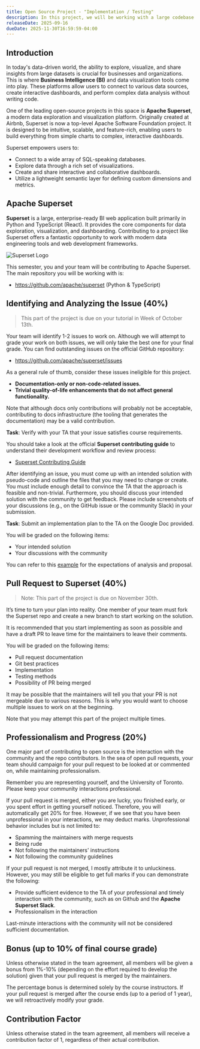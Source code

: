 ```yaml
---
title: Open Source Project - "Implementation / Testing"
description: In this project, we will be working with a large codebase to test your implementation and testing skills from the SDLC. You will be contributing to a chosen open source project, and your professionalism, progress, communication, and implementation will be graded.
releaseDate: 2025-09-16
dueDate: 2025-11-30T16:59:59-04:00
---
```


## Introduction

In today's data-driven world, the ability to explore, visualize, and share insights from large datasets is crucial for businesses and organizations. This is where **Business Intelligence (BI)** and data visualization tools come into play. These platforms allow users to connect to various data sources, create interactive dashboards, and perform complex data analysis without writing code.

One of the leading open-source projects in this space is **Apache Superset**, a modern data exploration and visualization platform. Originally created at Airbnb, Superset is now a top-level Apache Software Foundation project. It is designed to be intuitive, scalable, and feature-rich, enabling users to build everything from simple charts to complex, interactive dashboards.



Superset empowers users to:
- Connect to a wide array of SQL-speaking databases.
- Explore data through a rich set of visualizations.
- Create and share interactive and collaborative dashboards.
- Utilize a lightweight semantic layer for defining custom dimensions and metrics.

## Apache Superset

**Superset** is a large, enterprise-ready BI web application built primarily in Python and TypeScript (React). It provides the core components for data exploration, visualization, and dashboarding. Contributing to a project like Superset offers a fantastic opportunity to work with modern data engineering tools and web development frameworks.

![Superset Logo](https://superset.apache.org/img/superset-logo-horiz.svg)

This semester, you and your team will be contributing to Apache Superset. The main repository you will be working with is:

- https://github.com/apache/superset (Python & TypeScript)

## Identifying and Analyzing the Issue (40%)

> This part of the project is due on your tutorial in Week of October 13th.

Your team will identify 1-2 issues to work on. Although we will attempt to grade your work on both issues, we will only take the best one for your final grade. You can find outstanding issues on the official GitHub repository:

- https://github.com/apache/superset/issues

As a general rule of thumb, consider these issues ineligible for this project.

- **Documentation-only or non-code-related issues.**
- **Trivial quality-of-life enhancements that do not affect general functionality.**

Note that although docs only contributions will probably not be acceptable, contributing to docs infrastructure (the tooling that generates the documentation) may be a valid contribution.

**Task**: Verify with your TA that your issue satisfies course requirements.

You should take a look at the official **Superset contributing guide** to understand their development workflow and review process:

- [Superset Contributing Guide](https://github.com/apache/superset/blob/master/CONTRIBUTING.md)

After identifying an issue, you must come up with an intended solution with pseudo-code and outline the files that you may need to change or create. You must include enough detail to convince the TA that the approach is feasible and non-trivial. Furthermore, you should discuss your intended solution with the community to get feedback. Please include screenshots of your discussions (e.g., on the GitHub issue or the community Slack) in your submission.

**Task**: Submit an implementation plan to the TA on the Google Doc provided.

You will be graded on the following items:

- Your intended solution
- Your discussions with the community

You can refer to this [example](https://drive.google.com/file/d/1uk4eD2Q8SlWDFDWgrx1scuKQ2Kg8FRf1/view) for the expectations of analysis and proposal.

## Pull Request to Superset (40%)

> Note: This part of the project is due on November 30th.

It’s time to turn your plan into reality. One member of your team must fork the Superset repo and create a new branch to start working on the solution.

It is recommended that you start implementing as soon as possible and have a draft PR to leave time for the maintainers to leave their comments.

You will be graded on the following items:

- Pull request documentation
- Git best practices
- Implementation
- Testing methods
- Possibility of PR being merged

It may be possible that the maintainers will tell you that your PR is not mergeable due to various reasons. This is why you would want to choose multiple issues to work on at the beginning.

Note that you may attempt this part of the project multiple times.

## Professionalism and Progress (20%)

One major part of contributing to open source is the interaction with the community and the repo contributors. In the sea of open pull requests, your team should campaign for your pull request to be looked at or commented on, while maintaining professionalism.

Remember you are representing yourself, and the University of Toronto. Please keep your community interactions professional.

If your pull request is merged, either you are lucky, you finished early, or you spent effort in getting yourself noticed. Therefore, you will automatically get 20% for free. However, if we see that you have been unprofessional in your interactions, we may deduct marks. Unprofessional behavior includes but is not limited to:

- Spamming the maintainers with merge requests
- Being rude
- Not following the maintainers' instructions
- Not following the community guidelines

If your pull request is not merged, I mostly attribute it to unluckiness. However, you may still
be eligible to get full marks if you can demonstrate the following:

- Provide sufficient evidence to the TA of your professional and timely interaction with the community, such as on Github and the **Apache Superset Slack**.
- Professionalism in the interaction

Last-minute interactions with the community will not be considered sufficient documentation.

## Bonus (up to 10% of final course grade)

Unless otherwise stated in the team agreement, all members will be given a bonus from 1%-10% (depending on the effort required to develop the solution) given that your pull request is merged by the maintainers.

The percentage bonus is determined solely by the course instructors. If your pull request is merged after the course ends (up to a period of 1 year), we will retroactively modify your grade.

## Contribution Factor

Unless otherwise stated in the team agreement, all members will receive a contribution factor of 1, regardless of their actual contribution.